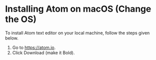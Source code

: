 # Installing Atom on macOS (Change the OS)

To install Atom text editor on your local machine, follow the steps given below.

1. Go to https://atom.io.
2. Click Download (make it Bold).


